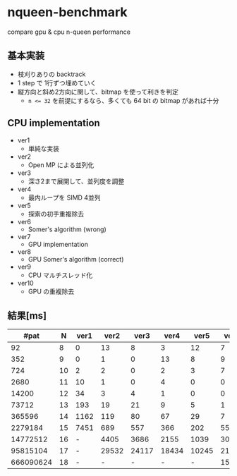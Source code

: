 # nqueen-benchmark

compare gpu & cpu n-queen performance

## 基本実装

* 枝刈りありの backtrack
* 1 step で 1行ずつ埋めていく
* 縦方向と斜め2方向に関して、bitmap を使って利きを判定
    * `n <= 32` を前提にするなら、多くても 64 bit の bitmap があれば十分

## CPU implementation

* ver1
  * 単純な実装  
* ver2
  * Open MP による並列化  
* ver3
  * 深さ2まで展開して、並列度を調整  
* ver4
  * 最内ループを SIMD 4並列
* ver5
  * 探索の初手重複除去  
* ver6
  * Somer's algorithm (wrong)
* ver7
  * GPU implementation
* ver8
  * GPU Somer's algorithm (correct)
* ver9
  * CPU マルチスレッド化
* ver10
  * GPU の重複除去

## 結果[ms]

| #pat      | N   | ver1 | ver2  | ver3  | ver4  | ver5  | ver6  | ver 7 | ver 8 | ver9 | ver10 |
| --------- | --- | ---- | ----- | ----- | ----- | ----- | ----- | ----- | ----- | ---- | ----- |
| 92        | 8   | 0    | 13    | 8     | 3     | 12    | 7     | 116   | 103   | 62   | 59    |
| 352       | 9   | 0    | 1     | 0     | 13    | 8     | 9     | 32    | 22    | 2    | 2     |
| 724       | 10  | 2    | 2     | 0     | 2     | 3     | 7     | 32    | 22    | 1    | 1     |
| 2680      | 11  | 10   | 1     | 0     | 4     | 0     | 0     | 32    | 22    | 3    | 2     |
| 14200     | 12  | 34   | 3     | 4     | 1     | 0     | 0     | 32    | 22    | 5    | 5     |
| 73712     | 13  | 193  | 19    | 21    | 9     | 5     | 1     | 33    | 22    | 16   | 15    |
| 365596    | 14  | 1162 | 119   | 80    | 67    | 29    | 7     | 45    | 25    | 10   | 12    |
| 2279184   | 15  | 7451 | 689   | 557   | 366   | 202   | 55    | 129   | 54    | 26   | 24    |
| 14772512  | 16  | -    | 4405  | 3686  | 2155  | 1039  | 302   | 602   | 213   | 125  | 79    |
| 95815104  | 17  | -    | 29532 | 24117 | 18434 | 10245 | 2162  | 3881  | 1461  | 674  | 456   |
| 666090624 | 18  | -    | -     | -     | -     | -     | 15324 | 28581 | 12111 | 4935 | 2963  |